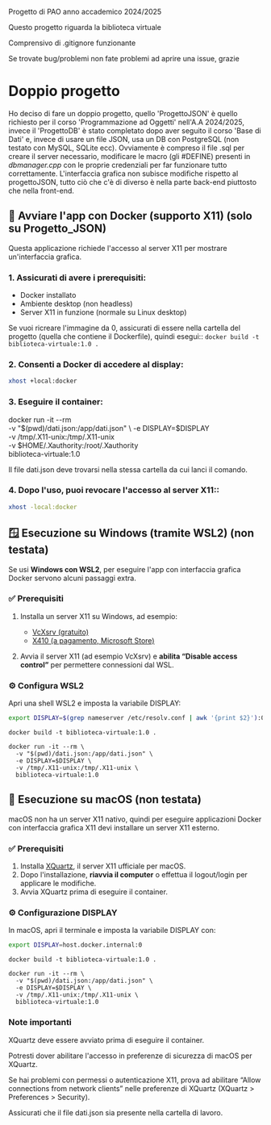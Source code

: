 Progetto di PAO anno accademico 2024/2025

Questo progetto riguarda la biblioteca virtuale

Comprensivo di .gitignore funzionante

Se trovate bug/problemi non fate problemi ad aprire una issue, grazie

# Doppio progetto

Ho deciso di fare un doppio progetto, quello 'ProgettoJSON' è quello richiesto per il corso 'Programmazione ad Oggetti' nell'A.A 2024/2025, invece il 'ProgettoDB' è stato completato dopo aver seguito il corso 'Base di Dati' e, invece di usare un file JSON, usa un DB con PostgreSQL (non testato con MySQL, SQLite ecc). Ovviamente è compreso il file .sql per creare il server necessario, modificare le macro (gli #DEFINE) presenti in _dbmanager.cpp_ con le proprie credenziali per far funzionare tutto correttamente. L'interfaccia grafica non subisce modifiche rispetto al progettoJSON, tutto ciò che c'è di diverso è nella parte back-end piuttosto che nella front-end.

## 🐳 Avviare l'app con Docker (supporto X11) (solo su Progetto_JSON)

Questa applicazione richiede l'accesso al server X11 per mostrare un'interfaccia grafica.

### 1. Assicurati di avere i prerequisiti:

- Docker installato
- Ambiente desktop (non headless)
- Server X11 in funzione (normale su Linux desktop)

Se vuoi ricreare l'immagine da 0, assicurati di essere nella cartella del progetto (quella che contiene il Dockerfile), quindi esegui::
```docker build -t biblioteca-virtuale:1.0 .```


### 2. Consenti a Docker di accedere al display:

```bash
xhost +local:docker
```

### 3. Eseguire il container:

docker run -it --rm \
  -v "$(pwd)/dati.json:/app/dati.json" \
  -e DISPLAY=$DISPLAY \
  -v /tmp/.X11-unix:/tmp/.X11-unix \
  -v $HOME/.Xauthority:/root/.Xauthority \
  biblioteca-virtuale:1.0

Il file dati.json deve trovarsi nella stessa cartella da cui lanci il comando.

### 4. Dopo l'uso, puoi revocare l'accesso al server X11::
```bash
xhost -local:docker
```


## 🪟 Esecuzione su Windows (tramite WSL2) (non testata)

Se usi **Windows con WSL2**, per eseguire l'app con interfaccia grafica Docker servono alcuni passaggi extra.

### ✅ Prerequisiti

1. Installa un server X11 su Windows, ad esempio:
   - [VcXsrv (gratuito)](https://sourceforge.net/projects/vcxsrv/)
   - [X410 (a pagamento, Microsoft Store)](https://x410.dev/)

2. Avvia il server X11 (ad esempio VcXsrv) e **abilita “Disable access control”** per permettere connessioni dal WSL.

### ⚙️ Configura WSL2

Apri una shell WSL2 e imposta la variabile DISPLAY:

```bash
export DISPLAY=$(grep nameserver /etc/resolv.conf | awk '{print $2}'):0
```

```
docker build -t biblioteca-virtuale:1.0 .
```

```
docker run -it --rm \
  -v "$(pwd)/dati.json:/app/dati.json" \
  -e DISPLAY=$DISPLAY \
  -v /tmp/.X11-unix:/tmp/.X11-unix \
  biblioteca-virtuale:1.0
```

## 🍎 Esecuzione su macOS (non testata)

macOS non ha un server X11 nativo, quindi per eseguire applicazioni Docker con interfaccia grafica X11 devi installare un server X11 esterno.

### ✅ Prerequisiti

1. Installa [XQuartz](https://www.xquartz.org/), il server X11 ufficiale per macOS.
2. Dopo l'installazione, **riavvia il computer** o effettua il logout/login per applicare le modifiche.
3. Avvia XQuartz prima di eseguire il container.

### ⚙️ Configurazione DISPLAY

In macOS, apri il terminale e imposta la variabile DISPLAY con:

```bash
export DISPLAY=host.docker.internal:0
```

```
docker build -t biblioteca-virtuale:1.0 .
```

```
docker run -it --rm \
  -v "$(pwd)/dati.json:/app/dati.json" \
  -e DISPLAY=$DISPLAY \
  -v /tmp/.X11-unix:/tmp/.X11-unix \
  biblioteca-virtuale:1.0
```

### Note importanti
XQuartz deve essere avviato prima di eseguire il container.

Potresti dover abilitare l'accesso in preferenze di sicurezza di macOS per XQuartz.

Se hai problemi con permessi o autenticazione X11, prova ad abilitare “Allow connections from network clients” nelle preferenze di XQuartz (XQuartz > Preferences > Security).

Assicurati che il file dati.json sia presente nella cartella di lavoro.
